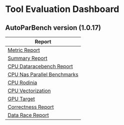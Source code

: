 # Tool Evaluation Dashboard

## AutoParBench version (1.0.17)
| Report |
| --- |
| [Metric Report](2019-12-03/Metrics-Report.md) |
| [Summary Report](2019-12-03/Summary-Report.md) |
| [CPU Dataracebench Report](2019-12-03/Detailed-Report-CPU_Dataracebench.md) |
| [CPU Nas Parallel Benchmarks](2019-12-03/Detailed-Report-CPU_NPB.md) |
| [CPU Rodinia](2019-12-03/Detailed-Report-CPU_Rodinia.md) |
| [CPU Vectorization](2019-12-03/Detailed-Report-CPU_Vectorization.md) |
| [GPU Target](2019-12-03/Detailed-Report-GPU_Target.md) |
| [Correctness Report](2019-12-03/Correctness_Report.md) |
| [Data Race Report](2019-12-03/DataRace_Report.md) |

